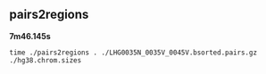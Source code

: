 ## pairs2regions

**7m46.145s**

```Shell
time ./pairs2regions . ./LHG0035N_0035V_0045V.bsorted.pairs.gz ./hg38.chrom.sizes
```